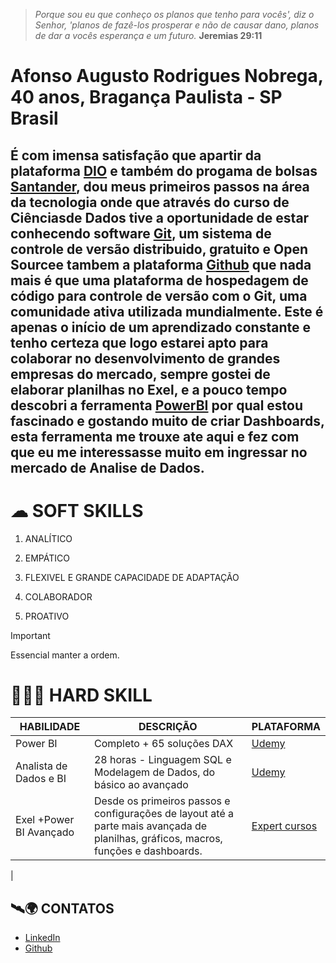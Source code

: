 

 > _Porque sou eu que conheço os planos que tenho para vocês', diz o Senhor, 'planos de fazê-los prosperar e não de causar dano, planos de dar a vocês esperança e um futuro._ 
**Jeremias 29:11**


# Afonso Augusto Rodrigues Nobrega, 40 anos, Bragança Paulista - SP Brasil

## É com imensa satisfação que apartir  da plataforma [DIO](dio.me) e também do progama de bolsas [Santander](https://www.becas-santander.com/pt_br/index.html), dou meus primeiros passos na área da tecnologia onde que através do curso de Ciênciasde Dados tive a oportunidade de estar conhecendo software [Git](https://git-scm.com/), um sistema de controle de versão distribuido, gratuito e Open Sourcee tambem a plataforma [Github](github.com) que nada mais é que uma plataforma de hospedagem de código para controle de versão com o Git, uma comunidade ativa utilizada mundialmente. Este é apenas o início de um aprendizado constante e tenho certeza que logo estarei apto para colaborar no desenvolvimento de grandes empresas do mercado, sempre gostei de elaborar planilhas no Exel, e a pouco tempo descobri a ferramenta [PowerBI](https://powerbi.microsoft.com/pt-br/) por qual estou fascinado e gostando muito de criar Dashboards, esta ferramenta me trouxe ate aqui e fez com que eu me interessasse muito em ingressar no mercado de Analise de Dados.

# ☁ SOFT SKILLS


 1. ANALÍTICO 

  1. EMPÁTICO 

 1. FLEXIVEL E GRANDE CAPACIDADE DE ADAPTAÇÃO 

 1. COLABORADOR
 1. PROATIVO

> [!IMPORTANT]
> Essencial manter a ordem.

# 🤹🏾‍♂️ HARD SKILL


|HABILIDADE|DESCRIÇÃO|PLATAFORMA|
|---------------|----------|------------------|
|Power BI| Completo + 65 soluções DAX |[Udemy](https://www.udemy.com/course/power-bi-completo-40-solucoes-em-dax/)|
|Analista de Dados e BI| 28 horas - Linguagem SQL e Modelagem de Dados, do básico ao avançado| [Udemy](https://www.udemy.com/course/curso-powerbi-completo/?kw=analista+de+dados&src=sac)|
|Exel +Power BI Avançado| Desde os primeiros passos e configurações de layout até a parte mais avançada de planilhas, gráficos, macros, funções e dashboards. |[Expert cursos](https://experttcursos.com.br/)|
|

## 🛰🌍 CONTATOS

- [LinkedIn](https://www.linkedin.com/in/afonso-nobrega-544a53158/)
- [Github](https://github.com/NobregaAfonso83)












 









